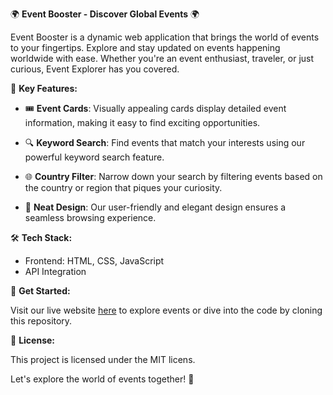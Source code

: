 🌍 **Event Booster - Discover Global Events** 🌍

Event Booster is a dynamic web application that brings the world of events to your fingertips. Explore and stay updated on events happening worldwide with ease. Whether you're an event enthusiast, traveler, or just curious, Event Explorer has you covered.

📌 **Key Features:**

- 🎟️ **Event Cards**: Visually appealing cards display detailed event information, making it easy to find exciting opportunities.

- 🔍 **Keyword Search**: Find events that match your interests using our powerful keyword search feature.

- 🌐 **Country Filter**: Narrow down your search by filtering events based on the country or region that piques your curiosity.

- 🎨 **Neat Design**: Our user-friendly and elegant design ensures a seamless browsing experience.

🛠️ **Tech Stack:**

- Frontend: HTML, CSS, JavaScript
- API Integration

🚀 **Get Started:**

Visit our live website [here](https://elena040683.github.io/team-project-find-best-events/) to explore events or dive into the code by cloning this repository.

📄 **License:**

This project is licensed under the MIT licens.

Let's explore the world of events together! 🌟
